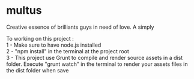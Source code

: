 # multus
Creative essence of brilliants guys in need of love.
A simply 

To working on this project :  
1 - Make sure to have node.js installed  
2 - "npm install" in the terminal at the project root  
3 - This project use Grunt to compile and render source assets in a dist folder. Execute "grunt watch" in the terminal to render your assets files in the dist folder when save

